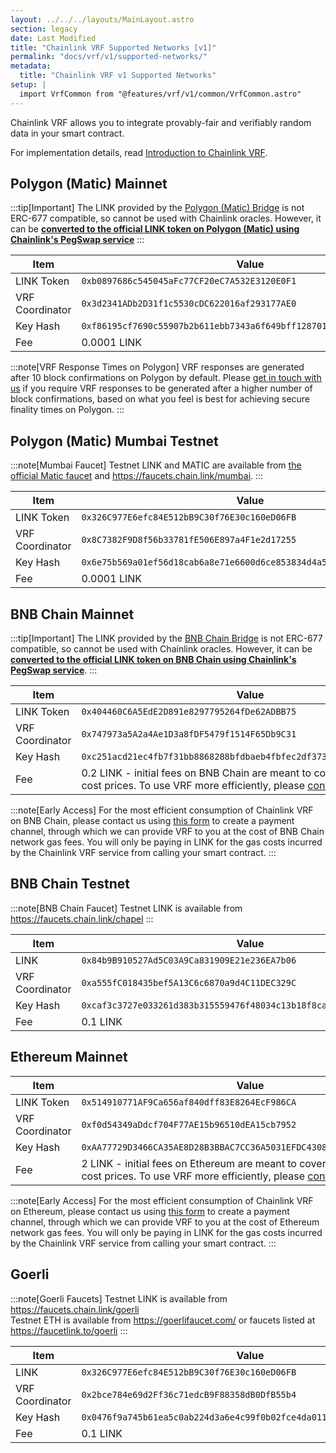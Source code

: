 ```yaml
---
layout: ../../../layouts/MainLayout.astro
section: legacy
date: Last Modified
title: "Chainlink VRF Supported Networks [v1]"
permalink: "docs/vrf/v1/supported-networks/"
metadata:
  title: "Chainlink VRF v1 Supported Networks"
setup: |
  import VrfCommon from "@features/vrf/v1/common/VrfCommon.astro"
---
```


<VrfCommon />

Chainlink VRF allows you to integrate provably-fair and verifiably random data in your smart contract.

For implementation details, read [Introduction to Chainlink VRF](/docs/vrf/v1/introduction).

## Polygon (Matic) Mainnet

:::tip[Important]
The LINK provided by the [Polygon (Matic) Bridge](https://wallet.polygon.technology/bridge) is not ERC-677 compatible, so cannot be used with Chainlink oracles. However, it can be [**converted to the official LINK token on Polygon (Matic) using Chainlink's PegSwap service**](https://pegswap.chain.link/)
:::

| Item            | Value                                                                |
| --------------- | -------------------------------------------------------------------- |
| LINK Token      | `0xb0897686c545045aFc77CF20eC7A532E3120E0F1`                         |
| VRF Coordinator | `0x3d2341ADb2D31f1c5530cDC622016af293177AE0`                         |
| Key Hash        | `0xf86195cf7690c55907b2b611ebb7343a6f649bff128701cc542f0569e2c549da` |
| Fee             | 0.0001 LINK                                                          |

:::note[VRF Response Times on Polygon]
VRF responses are generated after 10 block confirmations on Polygon by default. Please [get in touch with us](https://chainlinkcommunity.typeform.com/to/OYQO67EF?page=docs-VRF) if you require VRF responses to be generated after a higher number of block confirmations, based on what you feel is best for achieving secure finality times on Polygon.
:::

## Polygon (Matic) Mumbai Testnet

:::note[Mumbai Faucet]
Testnet LINK and MATIC are available from [the official Matic faucet](https://faucet.polygon.technology/) and https://faucets.chain.link/mumbai.
:::

| Item            | Value                                                                |
| --------------- | -------------------------------------------------------------------- |
| LINK Token      | `0x326C977E6efc84E512bB9C30f76E30c160eD06FB`                         |
| VRF Coordinator | `0x8C7382F9D8f56b33781fE506E897a4F1e2d17255`                         |
| Key Hash        | `0x6e75b569a01ef56d18cab6a8e71e6600d6ce853834d4a5748b720d06f878b3a4` |
| Fee             | 0.0001 LINK                                                          |

## BNB Chain Mainnet

:::tip[Important]
The LINK provided by the [BNB Chain Bridge](https://www.bnbchain.world/en/bridge) is not ERC-677 compatible, so cannot be used with Chainlink oracles. However, it can be [**converted to the official LINK token on BNB Chain using Chainlink's PegSwap service**](https://pegswap.chain.link/).
:::

| Item            | Value                                                                                                                                                                                                    |
| --------------- | -------------------------------------------------------------------------------------------------------------------------------------------------------------------------------------------------------- |
| LINK Token      | `0x404460C6A5EdE2D891e8297795264fDe62ADBB75`                                                                                                                                                             |
| VRF Coordinator | `0x747973a5A2a4Ae1D3a8fDF5479f1514F65Db9C31`                                                                                                                                                             |
| Key Hash        | `0xc251acd21ec4fb7f31bb8868288bfdbaeb4fbfec2df3735ddbd4f7dc8d60103c`                                                                                                                                     |
| Fee             | 0.2 LINK - initial fees on BNB Chain are meant to cover the highest gas cost prices. To use VRF more efficiently, please [contact us](https://chainlinkcommunity.typeform.com/to/OYQO67EF?page=docs-VRF) |

:::note[Early Access]
For the most efficient consumption of Chainlink VRF on BNB Chain, please contact us using [this form](https://chainlinkcommunity.typeform.com/to/OYQO67EF?page=docs-VRF) to create a payment channel, through which we can provide VRF to you at the cost of BNB Chain network gas fees. You will only be paying in LINK for the gas costs incurred by the Chainlink VRF service from calling your smart contract.
:::

## BNB Chain Testnet

:::note[BNB Chain Faucet]
Testnet LINK is available from https://faucets.chain.link/chapel
:::

| Item            | Value                                                                 |
| --------------- | --------------------------------------------------------------------- |
| LINK            | `0x84b9B910527Ad5C03A9Ca831909E21e236EA7b06`                          |
| VRF Coordinator | `0xa555fC018435bef5A13C6c6870a9d4C11DEC329C `                         |
| Key Hash        | `0xcaf3c3727e033261d383b315559476f48034c13b18f8cafed4d871abe5049186 ` |
| Fee             | 0.1 LINK                                                              |

## Ethereum Mainnet

| Item            | Value                                                                                                                                                                                                 |
| --------------- | ----------------------------------------------------------------------------------------------------------------------------------------------------------------------------------------------------- |
| LINK Token      | `0x514910771AF9Ca656af840dff83E8264EcF986CA`                                                                                                                                                          |
| VRF Coordinator | `0xf0d54349aDdcf704F77AE15b96510dEA15cb7952`                                                                                                                                                          |
| Key Hash        | `0xAA77729D3466CA35AE8D28B3BBAC7CC36A5031EFDC430821C02BC31A238AF445`                                                                                                                                  |
| Fee             | 2 LINK - initial fees on Ethereum are meant to cover the highest gas cost prices. To use VRF more efficiently, please [contact us](https://chainlinkcommunity.typeform.com/to/OYQO67EF?page=docs-VRF) |

:::note[Early Access]
For the most efficient consumption of Chainlink VRF on Ethereum, please contact us using [this form](https://chainlinkcommunity.typeform.com/to/OYQO67EF?page=docs-VRF) to create a payment channel, through which we can provide VRF to you at the cost of Ethereum network gas fees. You will only be paying in LINK for the gas costs incurred by the Chainlink VRF service from calling your smart contract.
:::

## Goerli

:::note[Goerli Faucets]
Testnet LINK is available from https://faucets.chain.link/goerli<br/>
Testnet ETH is available from https://goerlifaucet.com/ or faucets listed at https://faucetlink.to/goerli
:::

| Item            | Value                                                                |
| --------------- | -------------------------------------------------------------------- |
| LINK            | `0x326C977E6efc84E512bB9C30f76E30c160eD06FB`                         |
| VRF Coordinator | `0x2bce784e69d2Ff36c71edcB9F88358dB0DfB55b4`                         |
| Key Hash        | `0x0476f9a745b61ea5c0ab224d3a6e4c99f0b02fce4da01143a4f70aa80ae76e8a` |
| Fee             | 0.1 LINK                                                             |
